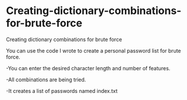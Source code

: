 # Creating-dictionary-combinations-for-brute-force
Creating dictionary combinations for brute force

You can use the code I wrote to create a personal password list for brute force.

-You can enter the desired character length and number of features.

-All combinations are being tried.

-It creates a list of passwords named index.txt
